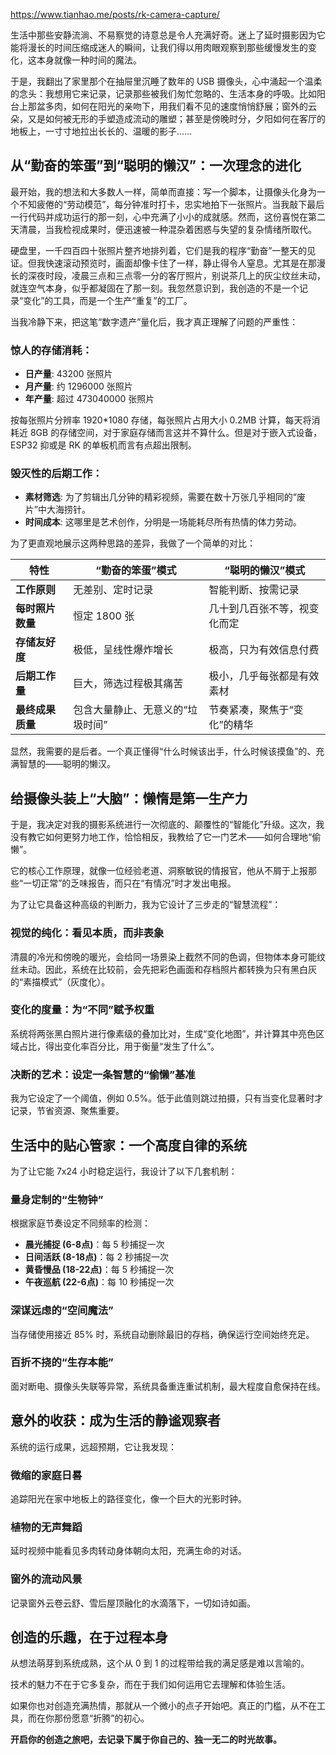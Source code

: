 https://www.tianhao.me/posts/rk-camera-capture/

生活中那些安静流淌、不易察觉的诗意总是令人充满好奇。迷上了延时摄影因为它能将漫长的时间压缩成迷人的瞬间，让我们得以用肉眼观察到那些缓慢发生的变化，这本身就像一种时间的魔法。

于是，我翻出了家里那个在抽屉里沉睡了数年的 USB 摄像头，心中涌起一个温柔的念头：我想用它来记录，记录那些被我们匆忙忽略的、生活本身的呼吸。比如阳台上那盆多肉，如何在阳光的亲吻下，用我们看不见的速度悄悄舒展；窗外的云朵，又是如何被无形的手塑造成流动的雕塑；甚至是傍晚时分，夕阳如何在客厅的地板上，一寸寸地拉出长长的、温暖的影子……

## 从“勤奋的笨蛋”到“聪明的懒汉”：一次理念的进化

最开始，我的想法和大多数人一样，简单而直接：写一个脚本，让摄像头化身为一个不知疲倦的“劳动模范”，每分钟准时打卡，忠实地拍下一张照片。当我敲下最后一行代码并成功运行的那一刻，心中充满了小小的成就感。然而，这份喜悦在第二天清晨，当我检视成果时，便迅速被一种混杂着困惑与失望的复杂情绪所取代。

硬盘里，一千四百四十张照片整齐地排列着，它们是我的程序“勤奋”一整天的见证。但我快速滚动预览时，画面却像卡住了一样，静止得令人窒息。尤其是在那漫长的深夜时段，凌晨三点和三点零一分的客厅照片，别说茶几上的灰尘纹丝未动，就连空气本身，似乎都凝固在了那一刻。我忽然意识到，我创造的不是一个记录“变化”的工具，而是一个生产“重复”的工厂。

当我冷静下来，把这笔“数字遗产”量化后，我才真正理解了问题的严重性：

### 惊人的存储消耗：

- **日产量**: 43200 张照片  
- **月产量**: 约 1296000 张照片  
- **年产量**: 超过 473040000 张照片  

按每张照片分辨率 1920\*1080 存储，每张照片占用大小 0.2MB 计算，每天将消耗近 8GB 的存储空间，对于家庭存储而言这并不算什么。但是对于嵌入式设备，ESP32 抑或是 RK 的单板机而言有点超出限制。

### 毁灭性的后期工作：

- **素材筛选**: 为了剪辑出几分钟的精彩视频，需要在数十万张几乎相同的“废片”中大海捞针。  
- **时间成本**: 这哪里是艺术创作，分明是一场能耗尽所有热情的体力劳动。

为了更直观地展示这两种思路的差异，我做了一个简单的对比：

| 特性         | “勤奋的笨蛋”模式         | “聪明的懒汉”模式       |
| ---------- | ----------------- | --------------- |
| **工作原则**   | 无差别、定时记录          | 智能判断、按需记录       |
| **每时照片数量** | 恒定 1800 张         | 几十到几百张不等，视变化而定  |
| **存储友好度**  | 极低，呈线性爆炸增长        | 极高，只为有效信息付费     |
| **后期工作量**  | 巨大，筛选过程极其痛苦       | 极小，几乎每张都是有效素材   |
| **最终成果质量** | 包含大量静止、无意义的“垃圾时间” | 节奏紧凑，聚焦于“变化”的精华 |

显然，我需要的是后者。一个真正懂得“什么时候该出手，什么时候该摸鱼”的、充满智慧的——聪明的懒汉。

## 给摄像头装上“大脑”：懒惰是第一生产力

于是，我决定对我的摄影系统进行一次彻底的、颠覆性的“智能化”升级。这次，我没有教它如何更努力地工作，恰恰相反，我教给了它一门艺术——如何合理地“偷懒”。

它的核心工作原理，就像一位经验老道、洞察敏锐的情报官，他从不屑于上报那些“一切正常”的乏味报告，而只在“有情况”时才发出电报。

为了让它具备这种高级的判断力，我为它设计了三步走的“智慧流程”：

### 视觉的纯化：看见本质，而非表象

清晨的冷光和傍晚的暖光，会给同一场景染上截然不同的色调，但物体本身可能纹丝未动。因此，系统在比较前，会先把彩色画面和存档照片都转换为只有黑白灰的“素描模式”（灰度化）。

### 变化的度量：为“不同”赋予权重

系统将两张黑白照片进行像素级的叠加比对，生成“变化地图”，并计算其中亮色区域占比，得出变化率百分比，用于衡量“发生了什么”。

### 决断的艺术：设定一条智慧的“偷懒”基准

我为它设定了一个阈值，例如 0.5%。低于此值则跳过拍摄，只有当变化显著时才记录，节省资源、聚焦重要。

## 生活中的贴心管家：一个高度自律的系统

为了让它能 7x24 小时稳定运行，我设计了以下几套机制：

### 量身定制的“生物钟”

根据家庭节奏设定不同频率的检测：

- **晨光捕捉 (6-8点)**：每 5 秒捕捉一次  
- **日间活跃 (8-18点)**：每 2 秒捕捉一次  
- **黄昏慢品 (18-22点)**：每 5 秒捕捉一次  
- **午夜巡航 (22-6点)**：每 10 秒捕捉一次  

### 深谋远虑的“空间魔法”

当存储使用接近 85% 时，系统自动删除最旧的存档，确保运行空间始终充足。

### 百折不挠的“生存本能”

面对断电、摄像头失联等异常，系统具备重连重试机制，最大程度自愈保持在线。

## 意外的收获：成为生活的静谧观察者

系统的运行成果，远超预期，它让我发现：

### 微缩的家庭日晷

追踪阳光在家中地板上的路径变化，像一个巨大的光影时钟。

### 植物的无声舞蹈

延时视频中能看见多肉转动身体朝向太阳，充满生命的对话。

### 窗外的流动风景

记录窗外云卷云舒、雪后屋顶融化的水滴落下，一切如诗如画。

## 创造的乐趣，在于过程本身

从想法萌芽到系统成熟，这个从 0 到 1 的过程带给我的满足感是难以言喻的。

技术的魅力不在于它多复杂，而在于我们如何运用它去理解和体验生活。

如果你也对创造充满热情，那就从一个微小的点子开始吧。真正的门槛，从不在工具，而在你那份愿意“折腾”的初心。

**开启你的创造之旅吧，去记录下属于你自己的、独一无二的时光故事。**
